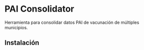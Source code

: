 # PAI Consolidator

Herramienta para consolidar datos PAI de vacunación de múltiples municipios.

## Instalación